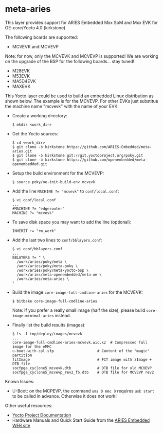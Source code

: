 meta-aries
==========

This layer provides support for ARIES Embedded Mxx SoM and Mxx EVK for
OE-core/Yocto 4.0 (kirkstone).

The following boards are supported:

  * MCVEVK and MCVEVP

Note: for now, only the MCVEVK and MCVEVP is supported! We are working
on the upgrade of the BSP for the following boards... stay tuned!

  * M28EVK
  * M53EVK
  * MA5D4EVK
  * MAXEVK

This Yocto layer could be used to build an embedded Linux distribution
as shown below. The example is for the MCVEVP. For other EVKs just
substitue the machine name "mcvevk" with the name of your EVK:

  * Create a working directory:

        $ mkdir <work_dir>

  * Get the Yocto sources:

        $ cd <work_dir>
        $ git clone -b kirkstone https://github.com/ARIES-Embedded/meta-aries.git
        $ git clone -b kirkstone git://git.yoctoproject.org/poky.git
        $ git clone -b kirkstone https://github.com/openembedded/meta-openembedded.git

  * Setup the build environment for the MCVEVP:

        $ source poky/oe-init-build-env mcvevk

  * Add the line `MACHINE ?= "mcvevk"` to `conf/local.conf`:

        $ vi conf/local.conf
        ...
        #MACHINE ?= "edgerouter"
        MACHINE ?= "mcvevk"

  * To save disk space you may want to add the line (optional):

        INHERIT += "rm_work"

  * Add the last two lines to `conf/bblayers.conf`:

        $ vi conf/bblayers.conf
        ...
        BBLAYERS ?= " \
          /work/aries/poky/meta \
          /work/aries/poky/meta-poky \
          /work/aries/poky/meta-yocto-bsp \
          /work/aries/meta-openembedded/meta-oe \
          /work/aries/meta-aries \
        "

  * Build the image `core-image-full-cmdline-aries` for the MCVEVK:

        $ bitbake core-image-full-cmdline-aries

    Note: If you prefer a really small image (half the size), please
    build `core-image-minimal-aries` instead.

  * Finally list the build results (images):

        $ ls -1 tmp/deploy/images/mcvevk
        ...
        core-image-full-cmdline-aries-mcvevk.wic.xz  # Compressed full image for the eMMC
        u-boot-with-spl.sfp                    # Content of the "magic" partition
        fitImage                               # FIT image with zImage + DTB file
        socfpga_cyclone5_mcvevk.dtb            # DTB file for old MCVEVP 
        socfpga_cyclone5_mcvevp_rev2_fb.dtb    # DTB file for MCVEVP rev2

Known Issues:

  * U-Boot: on the MCPEVP, the command `ums 0 mmc 0` requires `usb start` to
    be called in advance. Otherwise it does not work!

Other useful resources:

  * [Yocto Project Documentation](https://docs.yoctoproject.org/4.0.2/)
  * Hardware Manuals and Quick Start Guide from the [ARIES Embedded WEB site](http://www.aries-embedded.de)
